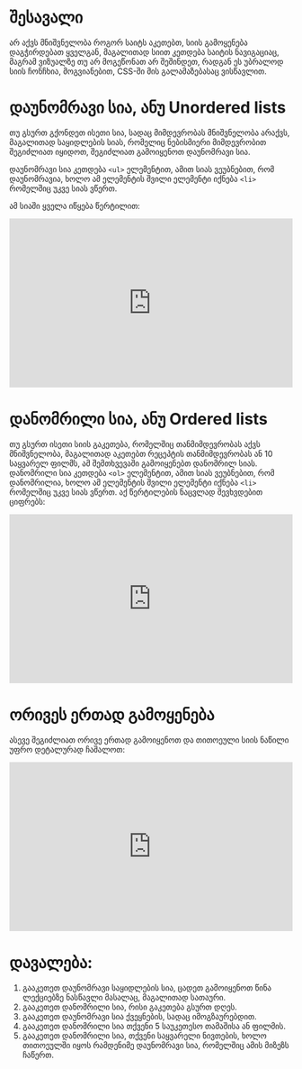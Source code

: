 # შესავალი

არ აქვს მნიშვნელობა როგორ საიტს აკეთებთ, სიის გამოყენება დაგჭირდებათ ყველგან, მაგალითად სიით კეთდება საიტის ნავიგაციაც, მაგრამ ვიზუალზე თუ არ მოგეწონათ არ შეშინდეთ, რადგან ეს უბრალოდ სიის ჩონჩხია, მოგვიანებით, CSS-ში მის გალამაზებასაც ვისწავლით.

# დაუნომრავი სია, ანუ Unordered lists

თუ გსურთ გქონდეთ ისეთი სია, სადაც მიმდევრობას მნიშვნელობა არაქვს, მაგალითად საყიდლების სიას, რომელიც ნებისმიერი მიმდევრობით შეგიძლიათ იყიდოთ, შეგიძლიათ გამოიყენოთ დაუნომრავი სია.

დაუნომრავი სია კეთდება `<ul>` ელემენტით, ამით სიას ვეუბნებით,  რომ დაუნომრავია, ხოლო ამ ელემენტის შვილი ელემენტი იქნება `<li>` რომელშიც უკვე სიას ვწერთ.

ამ სიაში ყველა იწყება წერტილით:

<iframe height="300" style="width: 100%;" scrolling="no" title="html-unordered-list" src="https://codepen.io/xazy/embed/ExMVxgd?default-tab=html%2Cresult&theme-id=dark" frameborder="no" loading="lazy" allowtransparency="true" allowfullscreen="true">
  See the Pen <a href="https://codepen.io/xazy/pen/ExMVxgd">
  html-unordered-list</a> by XazyProject (<a href="https://codepen.io/xazy">@xazy</a>)
  on <a href="https://codepen.io">CodePen</a>.
</iframe>

# დანომრილი სია, ანუ Ordered lists

თუ გსურთ ისეთი სიის გაკეთება, რომელშიც თანმიმდევრობას აქვს მნიშვნელობა, მაგალითად აკეთებთ რეცეპტის თანმიმდევრობას ან 10 საყვარელ ფილმს, ამ შემთხვევაში გამოიყენებთ დანომრილ სიას.
დანომრილი სია კეთდება `<ol>` ელემენტით, ამით სიას ვეუბნებით,  რომ დანომრილია, ხოლო ამ ელემენტის შვილი ელემენტი იქნება `<li>` რომელშიც უკვე სიას ვწერთ.
აქ წერტილების ნაცვლად შევხვდებით ციფრებს:

<iframe height="300" style="width: 100%;" scrolling="no" title="html_ordered_list" src="https://codepen.io/xazy/embed/oNVjNzR?default-tab=html%2Cresult&theme-id=dark" frameborder="no" loading="lazy" allowtransparency="true" allowfullscreen="true">
  See the Pen <a href="https://codepen.io/xazy/pen/oNVjNzR">
  html_ordered_list</a> by XazyProject (<a href="https://codepen.io/xazy">@xazy</a>)
  on <a href="https://codepen.io">CodePen</a>.
</iframe>

# ორივეს ერთად გამოყენება

ასევე შეგიძლიათ ორივე ერთად გამოიყენოთ და თითოეული სიის ნაწილი უფრო დეტალურად ჩაშალოთ:

<iframe height="300" style="width: 100%;" scrolling="no" title="ordered and unordered" src="https://codepen.io/xazy/embed/WNmQNoj?default-tab=html%2Cresult&theme-id=dark" frameborder="no" loading="lazy" allowtransparency="true" allowfullscreen="true">
  See the Pen <a href="https://codepen.io/xazy/pen/WNmQNoj">
  ordered and unordered</a> by XazyProject (<a href="https://codepen.io/xazy">@xazy</a>)
  on <a href="https://codepen.io">CodePen</a>.
</iframe>

# დავალება:

<div className="homework">

1.	გააკეთეთ დაუნომრავი საყიდლების სია, ცადეთ გამოიყენოთ წინა ლექციებზე ნასწავლი მასალაც, მაგალითად სათაური.
2.	გააკეთეთ დანომრილი სია, რისი გაკეთება გსურთ დღეს.
3.	გააკეთეთ დაუნომრავი სია ქვეყნების, სადაც იმოგზაურებდით.
4.	გააკეთეთ დანომრილი სია თქვენი 5 საუკეთესო თამაშისა ან ფილმის.
5.	გააკეთეთ დანომრილი სია, თქვენი საყვარელი ნივთების, ხოლო თითოეულში იყოს რამდენიმე დაუნომრავი სია, რომელშიც ამის მიზეზს ჩაწერთ.

</div>